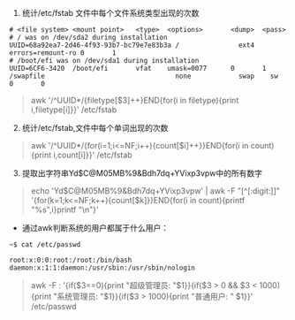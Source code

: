 1. 统计/etc/fstab 文件中每个文件系统类型出现的次数

```
# <file system> <mount point>   <type>  <options>       <dump>  <pass>
# / was on /dev/sda2 during installation
UUID=68a92ea7-2d46-4f93-93b7-bc79e7e83b3a /               ext4    errors=remount-ro 0       1
# /boot/efi was on /dev/sda1 during installation
UUID=6CF6-3420  /boot/efi       vfat    umask=0077      0       1
/swapfile                                 none            swap    sw              0       0
```

> awk '/^UUID*/{filetype[$3]++}END{for(i in filetype){print i,filetype[i]}}' /etc/fstab

2. 统计/etc/fstab,文件中每个单词出现的次数

> awk '/^UUID*/{for(i=1;i<=NF;i++){count[$i]++}}END{for(i in count){print i,count[i]}}' /etc/fstab

3. 提取出字符串Yd$C@M05MB%9&Bdh7dq+YVixp3vpw中的所有数字

> echo 'Yd$C@M05MB%9&Bdh7dq+YVixp3vpw' | awk -F "[^[:digit:]]" '{for(k=1;k<=NF;k++){count[$k]}}END{for(i in count){printf "%s",i}printf "\n"}'

* 通过awk判断系统的用户都属于什么用户：

```
~$ cat /etc/passwd

root:x:0:0:root:/root:/bin/bash
daemon:x:1:1:daemon:/usr/sbin:/usr/sbin/nologin

```
> awk -F : '{if($3==0){print "超级管理员: "$1}}{if($3 > 0 && $3 < 1000){print "系统管理员: "$1}}{if($3 > 1000){print "普通用户: " $1}}' /etc/passwd